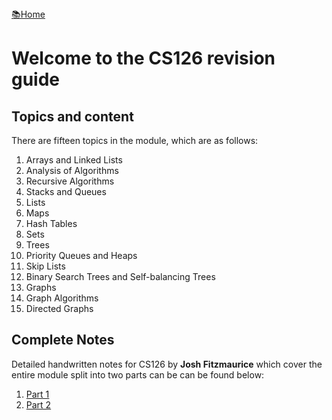 <flex style="display:flex; justify-content:space-between;">
<a href="../index.html">📚Home</a>
</flex>

# Welcome to the CS126 revision guide



## Topics and content

There are fifteen topics in the module, which are as follows:

1. Arrays and Linked Lists
2. Analysis of Algorithms
3. Recursive Algorithms
4. Stacks and Queues
5. Lists
6. Maps
7. Hash Tables
8. Sets
9. Trees
10. Priority Queues and Heaps
11. Skip Lists
12. Binary Search Trees and Self-balancing Trees
13. Graphs
14. Graph Algorithms
15. Directed Graphs



## Complete Notes

Detailed handwritten notes for CS126 by **Josh Fitzmaurice** which cover the entire module split into two parts can be can be found below:

1. [Part 1](./cs126-notes-1.pdf)
2. [Part 2](./cs126-notes-2.pdf)